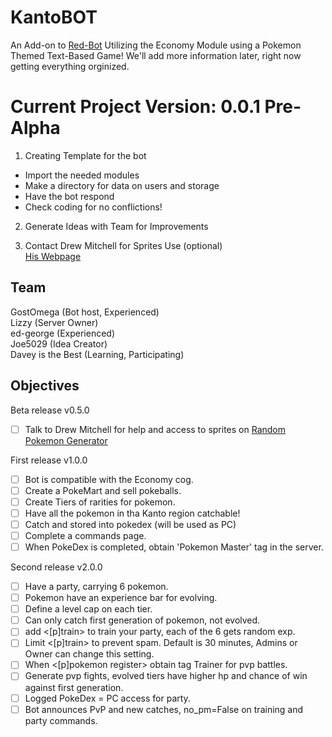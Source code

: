 # KantoBOT
An Add-on to [Red-Bot](https://github.com/GostOmega/Red-DiscordBot) Utilizing the Economy Module using a Pokemon Themed Text-Based Game!
We'll add more information later, right now getting everything orginized.

# Current Project Version: 0.0.1 Pre-Alpha
1. Creating Template for the bot
  * Import the needed modules
  * Make a directory for data on users and storage
  * Have the bot respond
  * Check coding for no conflictions!

2. Generate Ideas with Team for Improvements

3. Contact Drew Mitchell for Sprites Use (optional)  
[His Webpage](http://randompokemon.com/)

## Team
GostOmega (Bot host, Experienced)  
Lizzy (Server Owner)  
ed-george (Experienced)  
Joe5029 (Idea Creator)  
Davey is the Best (Learning, Participating)

## Objectives

Beta release v0.5.0  
- [ ] Talk to Drew Mitchell for help and access to sprites on [Random Pokemon Generator](http://randompokemon.com/)

First release v1.0.0  
- [ ] Bot is compatible with the Economy cog.  
- [ ] Create a PokeMart and sell pokeballs.  
- [ ] Create Tiers of rarities for pokemon.  
- [ ] Have all the pokemon in tha Kanto region catchable!  
- [ ] Catch and stored into pokedex (will be used as PC)  
- [ ] Complete a commands page.  
- [ ] When PokeDex is completed, obtain 'Pokemon Master' tag in the server.  

Second release v2.0.0  
- [ ] Have a party, carrying 6 pokemon.  
- [ ] Pokemon have an experience bar for evolving.  
- [ ] Define a level cap on each tier.  
- [ ] Can only catch first generation of pokemon, not evolved.  
- [ ] add <[p]train> to train your party, each of the 6 gets random exp.  
- [ ] Limit <[p]train> to prevent spam. Default is 30 minutes, Admins or Owner can change this setting.  
- [ ] When <[p]pokemon register> obtain tag Trainer for pvp battles.  
- [ ] Generate pvp fights, evolved tiers have higher hp and chance of win against first generation.  
- [ ] Logged PokeDex = PC access for party.  
- [ ] Bot announces PvP and new catches, no_pm=False on training and party commands.
